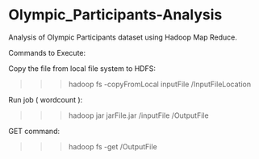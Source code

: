 # Olympic_Participants-Analysis
Analysis of Olympic Participants dataset using Hadoop Map Reduce.

Commands to Execute:


Copy the file from local file system to HDFS:

  >>>hadoop fs -copyFromLocal inputFile /InputFileLocation
  
Run job ( wordcount ):

  >>>hadoop jar jarFile.jar /inputFile /OutputFile

GET command:

  >>>hadoop fs -get /OutputFile
  
